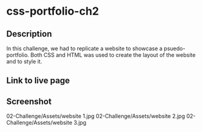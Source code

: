 # css-portfolio-ch2

## Description
In this challenge, we had to replicate a website to showcase a psuedo-portfolio. Both CSS and HTML was used to create the layout of the website and to style it.

## Link to live page

## Screenshot

02-Challenge/Assets/website 1.jpg
02-Challenge/Assets/website 2.jpg
02-Challenge/Assets/website 3.jpg